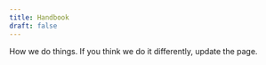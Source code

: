 ```yaml
---
title: Handbook
draft: false
---
```

How we do things. If you think we do it differently, update the page.